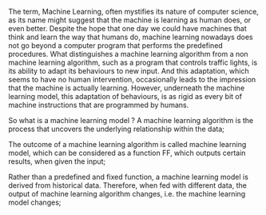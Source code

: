 The term, Machine Learning, often mystifies its nature of computer science, as its name might suggest that the machine is learning as human does, or even better. 
Despite the hope that one day we could have machines that think and learn the way that humans do, machine learning nowadays does not go beyond a computer program that performs the predefined procedures. What distinguishes a machine learning algorithm from a non machine learning algorithm, such as a program that controls traffic lights, is its ability to adapt its behaviours to new input. And this adaptation, which seems to have no human intervention, occasionally leads to the impression that the machine is actually learning. However, underneath the machine learning model, this adaptation of behaviours, is as rigid as every bit of machine instructions that are programmed by humans. 

So what is a machine learning model ? 
  A machine learning algorithm is the process that uncovers the underlying relationship within the data;
  
  The outcome of a machine learning algorithm is called machine learning model, which can be considered as a function FF, which outputs     certain results, when given the input;
  
  Rather than a predefined and fixed function, a machine learning model is derived from historical data. Therefore, when fed with           different data, the output of machine learning algorithm changes, i.e. the machine learning model changes;
